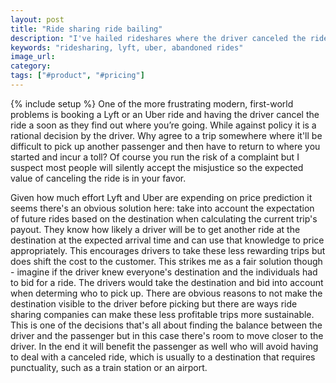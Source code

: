 ```yaml
---
layout: post
title: "Ride sharing ride bailing"
description: "I've hailed rideshares where the driver canceled the ride as soon as they found my destination. There's an obvious solution here by having ride sharing companies take that into account when pricing rides to less-profitable destinations."
keywords: "ridesharing, lyft, uber, abandoned rides"
image_url:
category:
tags: ["#product", "#pricing"]
---
```

{% include setup %}
One of the more frustrating modern, first-world problems is booking a Lyft or an Uber ride and having the driver cancel the ride a soon as they find out where you’re going. While against policy it is a rational decision by the driver. Why agree to a trip somewhere where it'll be difficult to pick up another passenger and then have to return to where you started and incur a toll? Of course you run the risk of a complaint but I suspect most people will silently accept the misjustice so the expected value of canceling the ride is in your favor.

Given how much effort Lyft and Uber are expending on price prediction it seems there's an obvious solution here: take into account the expectation of future rides based on the destination when calculating the current trip's payout. They know how likely a driver will be to get another ride at the destination at the expected arrival time and can use that knowledge to price appropriately. This encourages drivers to take these less rewarding trips but does shift the cost to the customer. This strikes me as a fair solution though - imagine if the driver knew everyone's destination and the individuals had to bid for a ride. The drivers would take the destination and bid into account when determing who to pick up. There are obvious reasons to not make the destination visible to the driver before picking but there are ways ride sharing companies can make these less profitable trips more sustainable. This is one of the decisions that's all about finding the balance between the driver and the passenger but in this case there's room to move closer to the driver. In the end it will benefit the passenger as well who will avoid having to deal with a canceled ride, which is usually to a destination that requires punctuality, such as a train station or an airport.

